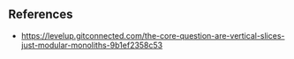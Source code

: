 
  
## References

- https://levelup.gitconnected.com/the-core-question-are-vertical-slices-just-modular-monoliths-9b1ef2358c53